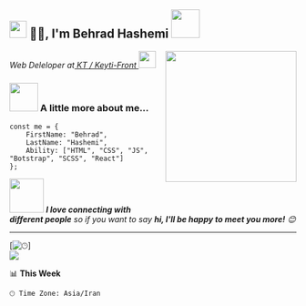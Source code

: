 <h2><img src="https://emojis.slackmojis.com/emojis/images/1531849430/4246/blob-sunglasses.gif?1531849430" width="30"/> 🙏🏻, I'm Behrad Hashemi <img src="https://media.giphy.com/media/12oufCB0MyZ1Go/giphy.gif" width="50"></h2>
<img align='right' src="https://media.giphy.com/media/M9gbBd9nbDrOTu1Mqx/giphy.gif" width="230">
<p><em>Web Deleloper at<a href="https://keyti-front.netlify.app/"> KT / Keyti-Front
</a><img src="https://media.giphy.com/media/WUlplcMpOCEmTGBtBW/giphy.gif" width="30"> 
</em></p>

### <img src="https://media.giphy.com/media/VgCDAzcKvsR6OM0uWg/giphy.gif" width="50"> A little more about me...  

```JS
const me = {
    FirstName: "Behrad",
    LastName: "Hashemi",
    Ability: ["HTML", "CSS", "JS", "Botstrap", "SCSS", "React"]
};
```

<img src="https://media.giphy.com/media/LnQjpWaON8nhr21vNW/giphy.gif" width="60"> <em><b>I love connecting with different people</b> so if you want to say <b>hi, I'll be happy to meet you more!</b> 😊</em>

---
<!--START_SECTION:waka-->
[![🕑︎](http://img.shields.io/badge/Code%20Time-2%2C178%20hrs%2041%20mins-blue)]
<br>
[![](https://visitcount.itsvg.in/api?id=BehradHashemi&icon=0&color=0)](https://visitcount.itsvg.in)

📊 **This Week** 

```text
🕑︎ Time Zone: Asia/Iran
```
